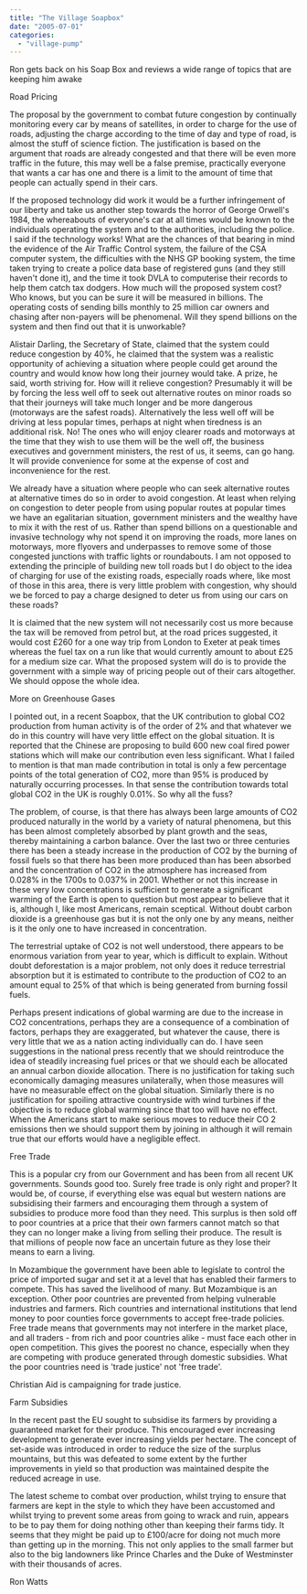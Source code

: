```yaml
---
title: "The Village Soapbox"
date: "2005-07-01"
categories: 
  - "village-pump"
---
```


Ron gets back on his Soap Box and reviews a wide range of topics that are keeping him awake

Road Pricing

The proposal by the government to combat future congestion by continually monitoring every car by means of satellites, in order to charge for the use of roads, adjusting the charge according to the time of day and type of road, is almost the stuff of science fiction. The justification is based on the argument that roads are already congested and that there will be even more traffic in the future, this may well be a false premise, practically everyone that wants a car has one and there is a limit to the amount of time that people can actually spend in their cars.

If the proposed technology did work it would be a further infringement of our liberty and take us another step towards the horror of George Orwell's 1984, the whereabouts of everyone's car at all times would be known to the individuals operating the system and to the authorities, including the police. I said if the technology works! What are the chances of that bearing in mind the evidence of the Air Traffic Control system, the failure of the CSA computer system, the difficulties with the NHS GP booking system, the time taken trying to create a police data base of registered guns (and they still haven't done it), and the time it took DVLA to computerise their records to help them catch tax dodgers. How much will the proposed system cost? Who knows, but you can be sure it will be measured in billions. The operating costs of sending bills monthly to 25 million car owners and chasing after non-payers will be phenomenal. Will they spend billions on the system and then find out that it is unworkable?

Alistair Darling, the Secretary of State, claimed that the system could reduce congestion by 40%, he claimed that the system was a realistic opportunity of achieving a situation where people could get around the country and would know how long their journey would take. A prize, he said, worth striving for. How will it relieve congestion? Presumably it will be by forcing the less well off to seek out alternative routes on minor roads so that their journeys will take much longer and be more dangerous (motorways are the safest roads). Alternatively the less well off will be driving at less popular times, perhaps at night when tiredness is an additional risk. No! The ones who will enjoy clearer roads and motorways at the time that they wish to use them will be the well off, the business executives and government ministers, the rest of us, it seems, can go hang. It will provide convenience for some at the expense of cost and inconvenience for the rest.

We already have a situation where people who can seek alternative routes at alternative times do so in order to avoid congestion. At least when relying on congestion to deter people from using popular routes at popular times we have an egalitarian situation, government ministers and the wealthy have to mix it with the rest of us. Rather than spend billions on a questionable and invasive technology why not spend it on improving the roads, more lanes on motorways, more flyovers and underpasses to remove some of those congested junctions with traffic lights or roundabouts. I am not opposed to extending the principle of building new toll roads but I do object to the idea of charging for use of the existing roads, especially roads where, like most of those in this area, there is very little problem with congestion, why should we be forced to pay a charge designed to deter us from using our cars on these roads?

It is claimed that the new system will not necessarily cost us more because the tax will be removed from petrol but, at the road prices suggested, it would cost £260 for a one way trip from London to Exeter at peak times whereas the fuel tax on a run like that would currently amount to about £25 for a medium size car. What the proposed system will do is to provide the government with a simple way of pricing people out of their cars altogether. We should oppose the whole idea.

More on Greenhouse Gases

I pointed out, in a recent Soapbox, that the UK contribution to global CO2 production from human activity is of the order of 2% and that whatever we do in this country will have very little effect on the global situation. It is reported that the Chinese are proposing to build 600 new coal fired power stations which will make our contribution even less significant. What I failed to mention is that man made contribution in total is only a few percentage points of the total generation of CO2, more than 95% is produced by naturally occurring processes. In that sense the contribution towards total global CO2 in the UK is roughly 0.01%. So why all the fuss?

The problem, of course, is that there has always been large amounts of CO2 produced naturally in the world by a variety of natural phenomena, but this has been almost completely absorbed by plant growth and the seas, thereby maintaining a carbon balance. Over the last two or three centuries there has been a steady increase in the production of CO2 by the burning of fossil fuels so that there has been more produced than has been absorbed and the concentration of CO2 in the atmosphere has increased from 0.028% in the 1700s to 0.037% in 2001. Whether or not this increase in these very low concentrations is sufficient to generate a significant warming of the Earth is open to question but most appear to believe that it is, although I, like most Americans, remain sceptical. Without doubt carbon dioxide is a greenhouse gas but it is not the only one by any means, neither is it the only one to have increased in concentration.

The terrestrial uptake of CO2 is not well understood, there appears to be enormous variation from year to year, which is difficult to explain. Without doubt deforestation is a major problem, not only does it reduce terrestrial absorption but it is estimated to contribute to the production of CO2 to an amount equal to 25% of that which is being generated from burning fossil fuels.

Perhaps present indications of global warming are due to the increase in CO2 concentrations, perhaps they are a consequence of a combination of factors, perhaps they are exaggerated, but whatever the cause, there is very little that we as a nation acting individually can do. I have seen suggestions in the national press recently that we should reintroduce the idea of steadily increasing fuel prices or that we should each be allocated an annual carbon dioxide allocation. There is no justification for taking such economically damaging measures unilaterally, when those measures will have no measurable effect on the global situation. Similarly there is no justification for spoiling attractive countryside with wind turbines if the objective is to reduce global warming since that too will have no effect. When the Americans start to make serious moves to reduce their CO 2 emissions then we should support them by joining in although it will remain true that our efforts would have a negligible effect.

Free Trade

This is a popular cry from our Government and has been from all recent UK governments. Sounds good too. Surely free trade is only right and proper? It would be, of course, if everything else was equal but western nations are subsidising their farmers and encouraging them through a system of subsidies to produce more food than they need. This surplus is then sold off to poor countries at a price that their own farmers cannot match so that they can no longer make a living from selling their produce. The result is that millions of people now face an uncertain future as they lose their means to earn a living.

In Mozambique the government have been able to legislate to control the price of imported sugar and set it at a level that has enabled their farmers to compete. This has saved the livelihood of many. But Mozambique is an exception. Other poor countries are prevented from helping vulnerable industries and farmers. Rich countries and international institutions that lend money to poor counties force governments to accept free-trade policies. Free trade means that governments may not interfere in the market place, and all traders - from rich and poor countries alike - must face each other in open competition. This gives the poorest no chance, especially when they are competing with produce generated through domestic subsidies. What the poor countries need is 'trade justice' not 'free trade'.

Christian Aid is campaigning for trade justice.

Farm Subsidies

In the recent past the EU sought to subsidise its farmers by providing a guaranteed market for their produce. This encouraged ever increasing development to generate ever increasing yields per hectare. The concept of set-aside was introduced in order to reduce the size of the surplus mountains, but this was defeated to some extent by the further improvements in yield so that production was maintained despite the reduced acreage in use.

The latest scheme to combat over production, whilst trying to ensure that farmers are kept in the style to which they have been accustomed and whilst trying to prevent some areas from going to wrack and ruin, appears to be to pay them for doing nothing other than keeping their farms tidy. It seems that they might be paid up to £100/acre for doing not much more than getting up in the morning. This not only applies to the small farmer but also to the big landowners like Prince Charles and the Duke of Westminster with their thousands of acres.

Ron Watts
